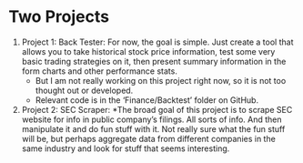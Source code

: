 # Two Projects

1. Project 1: Back Tester: For now, the goal is simple. Just create a tool that allows you to take historical stock price information, test some very basic trading strategies on it, then present summary information in the form charts and other performance stats.
    *  But I am not really working on this project right now, so it is not too thought out or developed.
    *  Relevant code is in the ‘Finance/Backtest’ folder on GitHub.
2. Project 2: SEC Scraper:
    *The broad goal of this project is to scrape SEC website for info in public company’s filings. All sorts of info. And then manipulate it and do fun stuff with it. Not really sure what the fun stuff will be, but perhaps aggregate data from different companies in the same industry and look for stuff that seems interesting.
